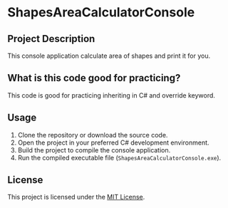 # ShapesAreaCalculatorConsole

## Project Description

This console application calculate area of shapes and print it for you.

## What is this code good for practicing?

This code is good for practicing inheriting in C# and override keyword.

## Usage

1. Clone the repository or download the source code.
2. Open the project in your preferred C# development environment.
3. Build the project to compile the console application.
4. Run the compiled executable file (`ShapesAreaCalculatorConsole.exe`).

## License

This project is licensed under the [MIT License](LICENSE).
